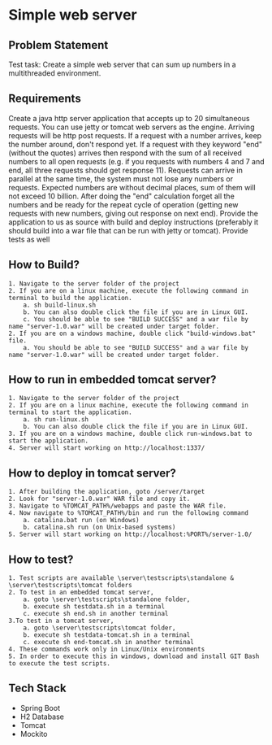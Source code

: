 # Simple web server

## Problem Statement

Test task: Create a simple web server that can sum up numbers in a multithreaded environment.

## Requirements
Create a java http server application that accepts up to 20 simultaneous requests. 
You can use jetty or tomcat web servers as the engine. Arriving requests will be http post requests.
If a request with a number arrives, keep the number around, don't respond yet.
If a request with they keyword "end" (without the quotes) arrives then respond with the sum of all received numbers to all open requests (e.g. if you requests with numbers 4 and 7 and end, all three requests should get response 11).
Requests can arrive in parallel at the same time, the system must not lose any numbers or requests.
Expected numbers are without decimal places, sum of them will not exceed 10 billion.
After doing the "end" calculation forget all the numbers and be ready for the repeat cycle of operation (getting new requests with new numbers,
giving out response on next end).
Provide the application to us as source with build and deploy instructions (preferably it should build into a war file that can be run with jetty or
tomcat).
Provide tests as well
	
## How to Build?

	1. Navigate to the server folder of the project
	2. If you are on a linux machine, execute the following command in terminal to build the application.
		a. sh build-linux.sh 
		b. You can also double click the file if you are in Linux GUI.
		c. You should be able to see "BUILD SUCCESS" and a war file by name "server-1.0.war" will be created under target folder.
	2. If you are on a windows machine, double click "build-windows.bat" file.
		a. You should be able to see "BUILD SUCCESS" and a war file by name "server-1.0.war" will be created under target folder.

## How to run in embedded tomcat server?
	
	1. Navigate to the server folder of the project
	2. If you are on a linux machine, execute the following command in terminal to start the application.
		a. sh run-linux.sh
		b. You can also double click the file if you are in Linux GUI.
	3. If you are on a windows machine, double click run-windows.bat to start the application.
	4. Server will start working on http://localhost:1337/

## How to deploy in tomcat server?

	1. After building the application, goto /server/target
	2. Look for "server-1.0.war" WAR file and copy it.
	3. Navigate to %TOMCAT_PATH%/webapps and paste the WAR file.
	4. Now navigate to %TOMCAT_PATH%/bin and run the following command 
		a. catalina.bat run (on Windows)
		b. catalina.sh run (on Unix-based systems)
	5. Server will start working on http://localhost:%PORT%/server-1.0/
	
## How to test?

	1. Test scripts are available \server\testscripts\standalone & \server\testscripts\tomcat folders
	2. To test in an embedded tomcat server,
		a. goto \server\testscripts\standalone folder, 
		b. execute sh testdata.sh in a terminal
		c. execute sh end.sh in another terminal
	3.To test in a tomcat server,
		a. goto \server\testscripts\tomcat folder, 
		b. execute sh testdata-tomcat.sh in a terminal
		c. execute sh end-tomcat.sh in another terminal
	4. These commands work only in Linux/Unix environments
	5. In order to execute this in windows, download and install GIT Bash to execute the test scripts.

## Tech Stack

- Spring Boot
- H2 Database
- Tomcat
- Mockito

